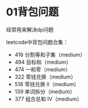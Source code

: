 # 01背包问题

经常用来解决dp问题

leetcode中背包问题合集：

- 416 分割等和子集（medium）
- 494 目标和（medium）
- 474 一和零（medium）
- 322 零钱兑换（medium）
- 518 零钱兑换 II（medium）
- 139 单词拆分（medium）
- 377 组合总和 Ⅳ（medium）